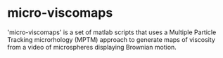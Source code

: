 # micro-viscomaps
'micro-viscomaps' is a set of matlab scripts that uses a Multiple Particle Tracking microrhology (MPTM) approach to generate maps of viscosity from a video of microspheres displaying Brownian motion.
